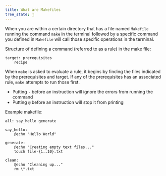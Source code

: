 ```yaml
---
title: What are Makefiles
tree_state: 🌱
---
```


When you are within a certain directory that has a file named `Makefile` running the command `make` in the terminal followed by a specific command you defined in `Makefile` will call those specific operations in the terminal.

Structure of defining a command (referred to as a rule) in the make file:
```
target: prerequisites
	recipe
```

When `make` is asked to evaluate a rule, it begins by finding the files indicated by the prerequisites and target. If any of the prerequisites has an associated rule, `make` attempts to run those first.

- Putting `-` before an instruction will ignore the errors from running the command
- Putting `@` before an instruction will stop it from printing


Example makefile:

```
all: say_hello generate  
  
say_hello:
	@echo "Hello World"  
  
generate:
	@echo "Creating empty text files..."  
	touch file-{1..10}.txt  
  
clean:
	@echo "Cleaning up..."  
	rm \*.txt
 ```
